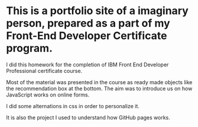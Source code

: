 # This is a portfolio site of a imaginary person, prepared as a part of my Front-End Developer Certificate program.

I did this homework for the completion of IBM Front End Developer Professional certificate course.

Most of the material was presented in the course as ready made objects like the recommendation box at the bottom. The aim was to introduce us on how JavaScript works on online forms.

I did some alternations in css in order to personalize it.

It is also the project I used to understand how GitHub pages works.
